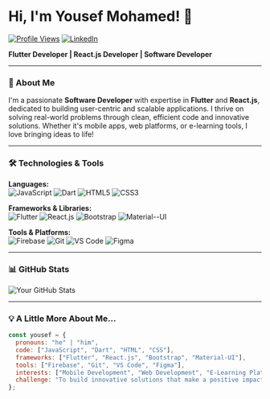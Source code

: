 # Hi, I'm Yousef Mohamed! 👋

[![Profile Views](https://komarev.com/ghpvc/?username=yousefkhalaf0&color=blue&style=flat-square)](https://github.com/yousefkhalaf0)
[![LinkedIn](https://img.shields.io/badge/LinkedIn-Connect-blue?style=flat-square&logo=linkedin)](https://www.linkedin.com/in/yousefkhalaf0)

**Flutter Developer | React.js Developer | Software Developer**

---

### 🚀 About Me
I'm a passionate **Software Developer** with expertise in **Flutter** and **React.js**, dedicated to building user-centric and scalable applications. I thrive on solving real-world problems through clean, efficient code and innovative solutions. Whether it's mobile apps, web platforms, or e-learning tools, I love bringing ideas to life!

---

### 🛠️ Technologies & Tools

**Languages:**  
![JavaScript](https://img.shields.io/badge/-JavaScript-F7DF1E?style=flat-square&logo=javascript&logoColor=black)
![Dart](https://img.shields.io/badge/-Dart-0175C2?style=flat-square&logo=dart&logoColor=white)
![HTML5](https://img.shields.io/badge/-HTML5-E34F26?style=flat-square&logo=html5&logoColor=white)
![CSS3](https://img.shields.io/badge/-CSS3-1572B6?style=flat-square&logo=css3&logoColor=white)

**Frameworks & Libraries:**  
![Flutter](https://img.shields.io/badge/-Flutter-02569B?style=flat-square&logo=flutter&logoColor=white)
![React.js](https://img.shields.io/badge/-React.js-61DAFB?style=flat-square&logo=react&logoColor=black)
![Bootstrap](https://img.shields.io/badge/-Bootstrap-7952B3?style=flat-square&logo=bootstrap&logoColor=white)
![Material--UI](https://img.shields.io/badge/-Material--UI-0081CB?style=flat-square&logo=mui&logoColor=white)

**Tools & Platforms:**  
![Firebase](https://img.shields.io/badge/-Firebase-FFCA28?style=flat-square&logo=firebase&logoColor=black)
![Git](https://img.shields.io/badge/-Git-F05032?style=flat-square&logo=git&logoColor=white)
![VS Code](https://img.shields.io/badge/-VS%20Code-007ACC?style=flat-square&logo=visual-studio-code&logoColor=white)
![Figma](https://img.shields.io/badge/-Figma-F24E1E?style=flat-square&logo=figma&logoColor=white)

---

### 📊 GitHub Stats

![Your GitHub Stats](https://github-readme-stats.vercel.app/api?username=YourGitHubUsername&show_icons=true&theme=radical)

---

### 💡 A Little More About Me...

```javascript
const yousef = {
  pronouns: "he" | "him",
  code: ["JavaScript", "Dart", "HTML", "CSS"],
  frameworks: ["Flutter", "React.js", "Bootstrap", "Material-UI"],
  tools: ["Firebase", "Git", "VS Code", "Figma"],
  interests: ["Mobile Development", "Web Development", "E-Learning Platforms"],
  challenge: "To build innovative solutions that make a positive impact!"
};
